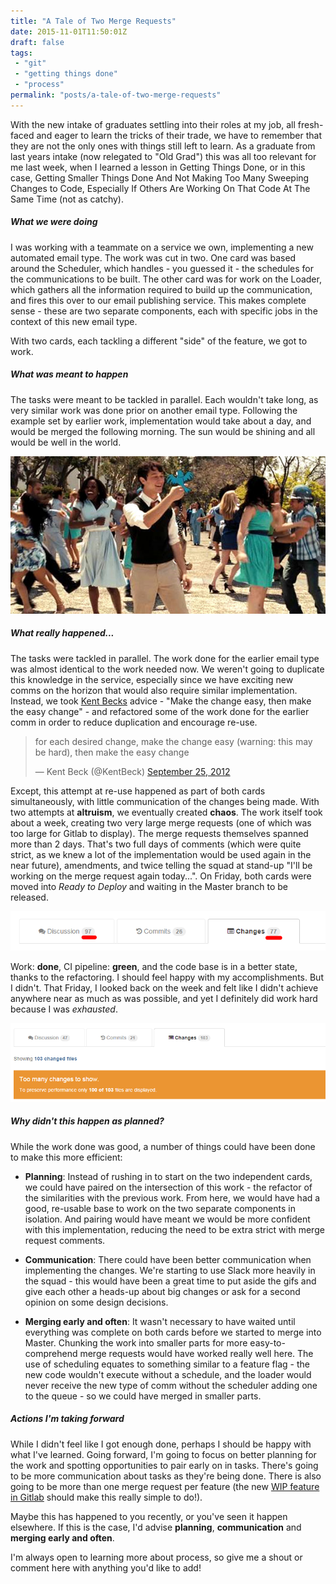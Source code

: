 ```yaml
---
title: "A Tale of Two Merge Requests"
date: 2015-11-01T11:50:01Z
draft: false
tags:
 - "git"
 - "getting things done"
 - "process"
permalink: "posts/a-tale-of-two-merge-requests"
---
```


With the new intake of graduates settling into their roles at my job, all fresh-faced and eager to learn the tricks of their trade, we have to remember that they are not the only ones with things still left to learn. As a graduate from last years intake (now relegated to "Old Grad") this was all too relevant for me last week, when I learned a lesson in Getting Things Done, or in this case, Getting Smaller Things Done And Not Making Too Many Sweeping Changes to Code, Especially If Others Are Working On That Code At The Same Time (not as catchy). 


##### What we were doing #####

I was working with a teammate on a service we own, implementing a new automated email type. The work was cut in two. One card was based around the Scheduler, which handles - you guessed it - the schedules for the communications to be built. The other card was for work on the Loader, which gathers all the information required to build up the communication, and fires this over to our email publishing service. This makes complete sense - these are two separate components, each with specific jobs in the context of this new email type. 

With two cards, each tackling a different "side" of the feature, we got to work. 

##### What was meant to happen #####

The tasks were meant to be tackled in parallel. Each wouldn't take long, as very similar work was done prior on another email type. Following the example set by earlier work, implementation would take about a day, and would be merged the following morning. The sun would be shining and all would be well in the world. 

![Cue animated animal friends and a flash dance.](/assets/images/a-tale-of-two-merge-requests/cue_animated_birds.jpg)

##### What really happened... #####

The tasks were tackled in parallel. The work done for the earlier email type was almost identical to the work needed now. We weren't going to duplicate this knowledge in the service, especially since we have exciting new comms on the horizon that would also require similar implementation. Instead, we took [Kent Becks](https://twitter.com/kentbeck/status/250733358307500032) advice - "Make the change easy, then make the easy change" - and refactored some of the work done for the earlier comm in order to reduce duplication and encourage re-use. 


<blockquote class="twitter-tweet center" lang="en"><p lang="en" dir="ltr">for each desired change, make the change easy (warning: this may be hard), then make the easy change</p>&mdash; Kent Beck (@KentBeck) <a href="https://twitter.com/KentBeck/status/250733358307500032">September 25, 2012</a></blockquote>
<script async src="//platform.twitter.com/widgets.js" charset="utf-8"></script>




Except, this attempt at re-use happened as part of both cards simultaneously, with little communication of the changes being made. With two attempts at **altruism**, we eventually created **chaos**. The work itself took about a week, creating two very large merge requests (one of which was too large for Gitlab to display). The merge requests themselves spanned more than 2 days. That's two full days of comments (which were quite strict, as we knew a lot of the implementation would be used again in the near future), amendments, and twice telling the squad at stand-up "I'll be working on the merge request again today...". On Friday, both cards were moved into *Ready to Deploy* and waiting in the Master branch to be released. 

![97 messages, 77 changes, lots and lots of time](/assets/images/a-tale-of-two-merge-requests/mr_changes_with_highlights.png)

Work: **done**, CI pipeline: **green**, and the code base is in a better state, thanks to the refactoring. I should feel happy with my accomplishments. But I didn't. That Friday, I looked back on the week and felt like I didn't achieve anywhere near as much as was possible, and yet I definitely did work hard because I was *exhausted*. 

![Gitlab was not impressed...](/assets/images/a-tale-of-two-merge-requests/gitlab_was_not_chuffed.png)


##### Why didn't this happen as planned? #####

While the work done was good, a number of things could have been done to make this more efficient: 

 * **Planning**: Instead of rushing in to start on the two independent cards, we could have paired on the intersection of this work - the refactor of the similarities with the previous work. From here, we would have had a good, re-usable base to work on the two separate components in isolation. And pairing would have meant we would be more confident with this implementation, reducing the need to be extra strict with merge request comments. 

  * **Communication**: There could have been better communication when implementing the changes. We're starting to use Slack more heavily in the squad  - this would have been a great time to put aside the gifs and give each other a heads-up about big changes or ask for a second opinion on some design decisions. 

* **Merging early and often**: It wasn't necessary to have waited until everything was complete on both cards before we started to merge into Master. Chunking the work into smaller parts for more easy-to-comprehend merge requests would have worked really well here. The use of scheduling equates to something similar to a feature flag - the new code wouldn't execute without a schedule, and the loader would never receive the new type of comm without the scheduler adding one to the queue - so we could have merged in smaller parts. 

##### Actions I'm taking forward #####

While I didn't feel like I got enough done, perhaps I should be happy with what I've learned. Going forward, I'm going to focus on better planning for the work and spotting opportunities to pair early on in tasks. There's going to be more communication about tasks as they're being done. There is also going to be more than one merge request per feature (the new [WIP feature in Gitlab](http://doc.gitlab.com/ce/workflow/wip_merge_requests.html) should make this really simple to do!). 

Maybe this has happened to you recently, or you've seen it happen elsewhere. If this is the case, I'd advise **planning**, **communication** and **merging early and often**. 


I'm always open to learning more about process, so give me a shout or comment here with anything you'd like to add! 

